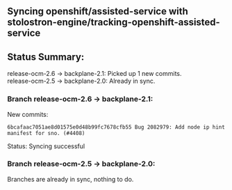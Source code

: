 ## Syncing openshift/assisted-service with stolostron-engine/tracking-openshift-assisted-service

## Status Summary:

release-ocm-2.6 -> backplane-2.1: Picked up 1 new commits.  
release-ocm-2.5 -> backplane-2.0: Already in sync.  

### Branch release-ocm-2.6 -> backplane-2.1:

New commits:

```
6bcafaac7051ae8d01575e0d48b99fc7678cfb55 Bug 2082979: Add node ip hint manifest for sno. (#4408)
```

Status: Syncing successful

### Branch release-ocm-2.5 -> backplane-2.0:

Branches are already in sync, nothing to do.
